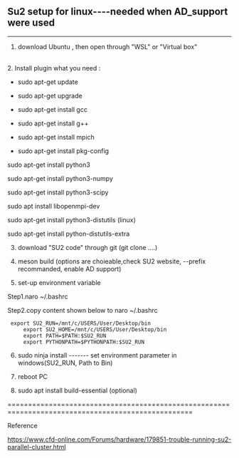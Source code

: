 ## Su2 setup for linux----needed when AD_support were used

---

1. download Ubuntu , then open through "WSL" or "Virtual box" 
<br/>
2. Install plugin what you need  :
 
  * sudo apt-get update  
  
  * sudo apt-get upgrade

  * sudo apt-get install gcc 

  * sudo apt-get install g++

  * sudo apt-get install mpich

  * sudo apt-get install pkg-config

  sudo apt-get install python3

  sudo apt-get install python3-numpy 

  sudo apt-get install python3-scipy

  sudo apt install libopenmpi-dev

  sudo apt-get install python3-distutils (linux) 
  
  sudo apt-get install python-distutils-extra 


3. download "SU2 code" through git (git clone ....) 


4. meson build (options are choieable,check SU2 website, --prefix recommanded, enable AD support)


5. set-up environment variable

  Step1.naro ~/.bashrc
 
  Step2.copy content shown below to naro ~/.bashrc

 	 export SU2_RUN=/mnt/c/USERS/User/Desktop/bin
         export SU2_HOME=/mnt/c/USERS/User/Desktop/bin
         export PATH=$PATH:$SU2_RUN
         export PYTHONPATH=$PYTHONPATH:$SU2_RUN



6. sudo ninja install  ------- set environment parameter in windows(SU2_RUN, Path to Bin)


7. reboot PC


8. sudo apt install build-essential  (optional)  

===================================================================================================

Reference

https://www.cfd-online.com/Forums/hardware/179851-trouble-running-su2-parallel-cluster.html

